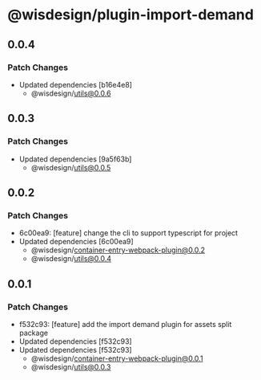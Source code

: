 # @wisdesign/plugin-import-demand

## 0.0.4

### Patch Changes

- Updated dependencies [b16e4e8]
  - @wisdesign/utils@0.0.6

## 0.0.3

### Patch Changes

- Updated dependencies [9a5f63b]
  - @wisdesign/utils@0.0.5

## 0.0.2

### Patch Changes

- 6c00ea9: [feature] change the cli to support typescript for project
- Updated dependencies [6c00ea9]
  - @wisdesign/container-entry-webpack-plugin@0.0.2
  - @wisdesign/utils@0.0.4

## 0.0.1

### Patch Changes

- f532c93: [feature] add the import demand plugin for assets split package
- Updated dependencies [f532c93]
- Updated dependencies [f532c93]
  - @wisdesign/container-entry-webpack-plugin@0.0.1
  - @wisdesign/utils@0.0.3

